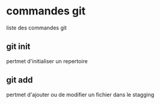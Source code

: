# commandes git
liste des commandes git

## git init
pertmet d'initialiser un repertoire


## git add
pertmet d'ajouter ou de modifier un fichier dans le stagging